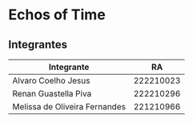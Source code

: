 # Echos of Time

## Integrantes

| Integrante          | RA       |
| ------------------- | -------- |
| Alvaro Coelho Jesus | 222210023|
| Renan Guastella Piva| 222210296|
| Melissa de Oliveira Fernandes| 221210966 |
